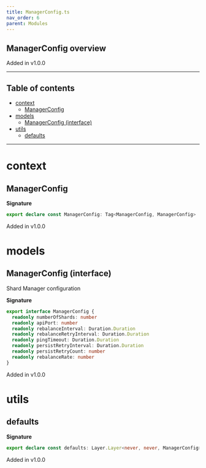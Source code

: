 ```yaml
---
title: ManagerConfig.ts
nav_order: 6
parent: Modules
---
```


## ManagerConfig overview

Added in v1.0.0

---

<h2 class="text-delta">Table of contents</h2>

- [context](#context)
  - [ManagerConfig](#managerconfig)
- [models](#models)
  - [ManagerConfig (interface)](#managerconfig-interface)
- [utils](#utils)
  - [defaults](#defaults)

---

# context

## ManagerConfig

**Signature**

```ts
export declare const ManagerConfig: Tag<ManagerConfig, ManagerConfig>
```

Added in v1.0.0

# models

## ManagerConfig (interface)

Shard Manager configuration

**Signature**

```ts
export interface ManagerConfig {
  readonly numberOfShards: number
  readonly apiPort: number
  readonly rebalanceInterval: Duration.Duration
  readonly rebalanceRetryInterval: Duration.Duration
  readonly pingTimeout: Duration.Duration
  readonly persistRetryInterval: Duration.Duration
  readonly persistRetryCount: number
  readonly rebalanceRate: number
}
```

Added in v1.0.0

# utils

## defaults

**Signature**

```ts
export declare const defaults: Layer.Layer<never, never, ManagerConfig>
```

Added in v1.0.0
